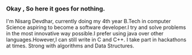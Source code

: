 ### Okay , So here it goes for nothing.

I'm Nisarg Devdhar, currently doing my 4th year B.Tech in computer Science aspiring to become a software developer.I try and solve problems in the most innovative way possible.I prefer using java over other languages.However,I can still write in C and C++. I take part in hackathons at times. Strong with algorithms and Data Structures.
